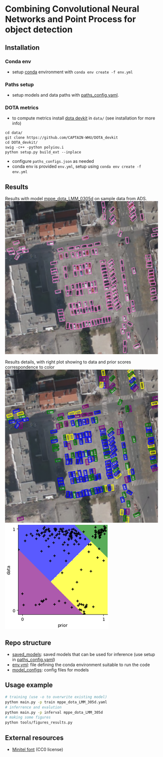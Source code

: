 # Combining Convolutional Neural Networks and Point Process for object detection


## Installation

### Conda env
- setup [conda](https://conda.io/projects/conda/en/latest/user-guide/install/index.html) environment with `conda env create -f env.yml`

### Paths setup
- setup models and data paths with [paths_config.yaml](paths_config.yaml).


### DOTA metrics
- to compute metrics install [dota devkit](https://github.com/CAPTAIN-WHU/DOTA_devkit) in `data/` (see installation for more info)
```
cd data/
git clone https://github.com/CAPTAIN-WHU/DOTA_devkit
cd DOTA_devkit/
swig -c++ -python polyiou.i
python setup.py build_ext --inplace
```
- configure `paths_configs.json` as needed
- conda env is provided `env.yml`, setup using `conda env create -f env.yml`


## Results

Results with model [mppe_dota_LMM_0305d](model_configs/mppe/dota/mppe_dota_LMM_0305d.yaml) on sample data from ADS.
![Alt text](examples/ads/p0005_mpp+cnn_B.png)


Results details, with right plot showing to data and prior scores correspondence to color 
![Alt text](examples/ads/p0005_mpp+cnn_B_details.png)![Alt text](examples/ads/p0005_mpp+cnn_B_scoresplot.png)

## Repo structure

- [saved_models](saved_models): saved models that can be used for inference (use setup in [paths_config.yaml](paths_config.yaml))
- [env.yml](env.yml): file defining the conda environment suitable to run the code
- [model_configs](model_configs): config files for models


## Usage example

```bash
# training (use -o to overwrite existing model)
python main.py -p train mppe_dota_LMM_305d.yaml
# inferrence and evalution
python main.py -p inferval mppe_dota_LMM_305d
# making some figures
python tools/figures_results.py
```

## External resources
- [Minitel font](https://github.com/Zigazou/Minitel-Canvas) (CC0 license)


